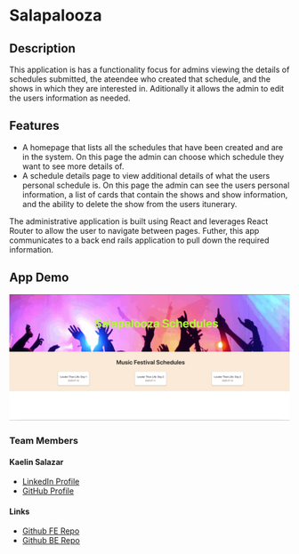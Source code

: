 # Salapalooza

## Description
This application is has a functionality focus for admins viewing the details of schedules submitted, the ateendee who created that schedule, and the shows in which they are interested in. Aditionally it allows the admin to edit the users information as needed.


## Features
- A homepage that lists all the schedules that have been created and are in the system. On this page the admin can choose which schedule they want to see more details of. 
- A schedule details page to view additional details of what the users personal schedule is. On this page the admin can see the users personal information, a list of cards that contain the shows and show information, and the ability to delete the show from the users itunerary. 

The administrative application is built using React and leverages React Router to allow the user to navigate between pages. Futher, this app communicates to a back end rails application to pull down the required information. 



## App Demo
![chrome-capture-2025-1-22](src/assets/salapaloozagiphy.gif)

 ### Team Members
#### Kaelin Salazar
- [LinkedIn Profile](https://www.linkedin.com/in/kaelin-salazar/)
- [GitHub Profile](https://github.com/kaelinpsalazar)

 #### Links
- [Github FE Repo](https://github.com/kaelinpsalazar/final-music-fe)
- [Github BE Repo](https://github.com/kaelinpsalazar/music_festival_app)

